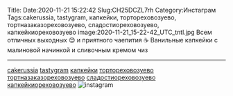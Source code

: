 Title:
Date:2020-11-21 15:22:42
Slug:CH25DCZL7rh
Category:Инстаграм
Tags:cakerussia, tastygram, капкейки, тортореховозуево, тортназаказореховозуево, сладостиореховозуево, капкейкиореховозуево
image:2020-11-21_15-22-42_UTC_tntl.jpg
Всем отличных выходных 😊 и приятного чаепития ☕
Ванильные капкейки с малиновой начинкой и сливочным кремом чиз 
________________________________
[cakerussia]({tag}cakerussia) [tastygram]({tag}tastygram) [капкейки]({tag}капкейки) [тортореховозуево]({tag}тортореховозуево) [тортназаказореховозуево]({tag}тортназаказореховозуево) [сладостиореховозуево]({tag}сладостиореховозуево) [капкейкиореховозуево]({tag}капкейкиореховозуево)
![instagram]({attach}images/2020-11-21_15-22-42_UTC.jpg)
